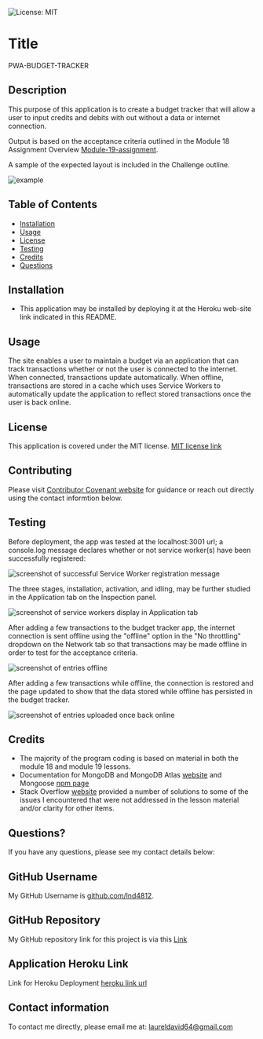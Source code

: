 ![License: MIT](https://img.shields.io/badge/License-MIT-yellow.svg)

# Title

PWA-BUDGET-TRACKER

## Description

This purpose of this application is to create a budget tracker that will allow a user to input credits and debits with out without a data or internet connection.

Output is based on the acceptance criteria outlined in the Module 18 Assignment Overview [Module-19-assignment](https://courses.bootcampspot.com/courses/1181/assignments/23382?module_item_id=466409).

A sample of the expected layout is included in the Challenge outline.

![example](./public/images/19-pwa-homework-demo.png)

## Table of Contents

* [Installation](#installation)
* [Usage](#usage)
* [License](#license)
* [Testing](#testing)
* [Credits](#credits)
* [Questions](#questions)

## Installation

* This application may be installed by deploying it at the Heroku web-site link indicated in this README.
  
## Usage

The site enables a user to maintain a budget via an application that can track transactions whether or not the user is connected to the internet. When connected, transactions update automatically.  When offline, transactions are stored in a cache which uses Service Workers to automatically update the application to reflect stored transactions once the user is back online.

## License

This application is covered under the MIT license.  [MIT license link](https://choosealicense.com/licenses/mit/)

## Contributing

Please visit [Contributor Covenant website](https://contributor-covenant.org) for guidance or reach out directly using the contact informtion below.

## Testing

Before deployment, the app was tested at the localhost:3001 url; a console.log message declares whether or not service worker(s) have been successfully registered:

![screenshot of successful Service Worker registration message](./public/images/service-worker-registration.jpg)

The three stages, installation, activation, and idling, may be further studied in the Application tab on the Inspection panel.

![screenshot of service workers display in Application tab](./public/images/service-workers-application.jpg)

After adding a few transactions to the budget tracker app, the internet connection is sent offline using the "offline" option in the "No throttling" dropdown on the Network tab so that transactions may be made offline in order to test for the acceptance criteria.

![screenshot of entries offline](./public/images/demonstrating-offline-functionality.jpg)

After adding a few transactions while offline, the connection is restored and the page updated to show that the data stored while offline has persisted in the budget tracker.

![screenshot of entries uploaded once back online](./public/images/back-online-update.jpg)

## Credits

* The majority of the program coding is based on material in both the module 18 and module 19 lessons.
* Documentation for MongoDB and MongoDB Atlas [website](https://www.mongodb.com) and Mongoose [npm page](https://www.npmjs.com/package/mongoose)
* Stack Overflow [website](https://stackoverflow.com) provided a number of solutions to some of the issues I encountered that were not addressed in the lesson material and/or clarity for other items.

## Questions?

If you have any questions, please see my contact details below:

## GitHub Username

My GitHub Username is [github.com/lnd4812](https://github.com/lnd4812).  

## GitHub Repository

My GitHub repository link for this project is via this [Link](https://github.com/lnd4812/mod-19-pwa-budget-app.git)

## Application Heroku Link

Link for Heroku Deployment [heroku link url](https://polite-whistler-56053.herokuapp.com/)

## Contact information

To contact me directly, please email me at: <a hef="mailto:laureldavid64@gmail.com">laureldavid64@gmail.com</a>
